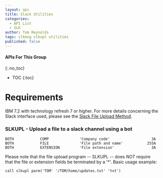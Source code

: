 ```yaml
---
layout: api
title: Slack Utilities
categories:
  - API List
  - SLK
author: Tom Reynolds
tags: slkmsg slkupl utilities 
published: false
---
```

#### APIs For This Group
{:.no_toc}
* TOC
{:toc}

# Requirements

IBM 7.2 with technology refresh 7 or higher. For more details concerning the Slack interface used, please see the [Slack File Upload Method](https://api.slack.com/methods/files.upload).

### SLKUPL - Upload a file to a slack channel using a bot
```
BOTH            COMP              'Company code'                   3A
BOTH            FILE              'File path and name'           255A
BOTH            EXTENSION         'File extension'                 3A
```
Please note that the file upload program -- SLKUPL -- does *NOT* require that the file or extension fields be terminated by a '*'. Basic usage example:
```
call slkupl parm('TOM' '/TOM/home/updates.txt' 'txt') 
```
